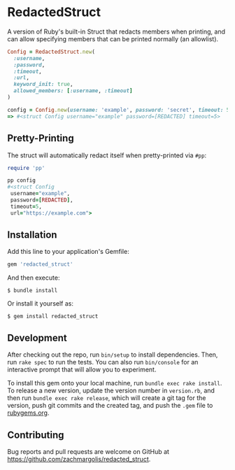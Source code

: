 # RedactedStruct

A version of Ruby's built-in Struct that redacts members when printing, and can allow specifying
members that can be printed normally (an allowlist).

```ruby
Config = RedactedStruct.new(
  :username,
  :password,
  :timeout,
  :url,
  keyword_init: true,
  allowed_members: [:username, :timeout]
)

config = Config.new(username: 'example', password: 'secret', timeout: 5, url: 'https://example.com')
=> #<struct Config username="example" password=[REDACTED] timeout=5>
```

## Pretty-Printing

The struct will automatically redact itself when pretty-printed via `#pp`:

```ruby
require 'pp'

pp config
#<struct Config
 username="example",
 password=[REDACTED],
 timeout=5,
 url="https://example.com">
```

## Installation

Add this line to your application's Gemfile:

```ruby
gem 'redacted_struct'
```

And then execute:

    $ bundle install

Or install it yourself as:

    $ gem install redacted_struct

## Development

After checking out the repo, run `bin/setup` to install dependencies. Then, run `rake spec` to run the tests. You can also run `bin/console` for an interactive prompt that will allow you to experiment.

To install this gem onto your local machine, run `bundle exec rake install`. To release a new version, update the version number in `version.rb`, and then run `bundle exec rake release`, which will create a git tag for the version, push git commits and the created tag, and push the `.gem` file to [rubygems.org](https://rubygems.org).

## Contributing

Bug reports and pull requests are welcome on GitHub at https://github.com/zachmargolis/redacted_struct.
